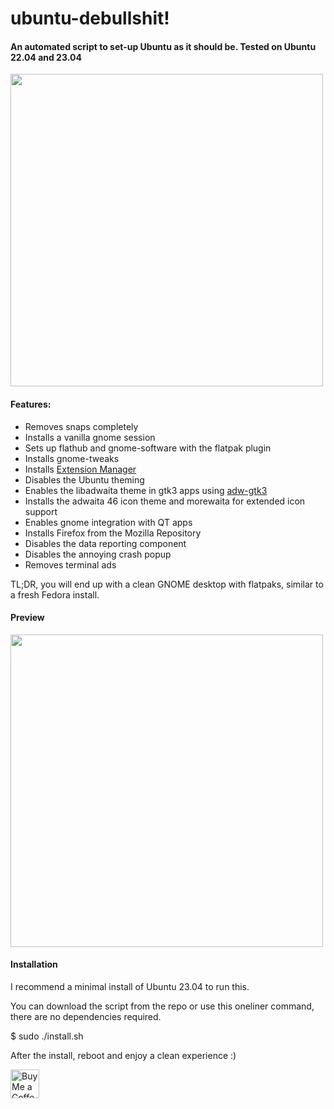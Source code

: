 # ubuntu-debullshit!
  
#### An automated script to set-up Ubuntu as it should be. Tested on Ubuntu 22.04 and 23.04

<img src="https://raw.githubusercontent.com/tuxslack/ubuntu-debullshit/main/usr/share/doc/ubuntu-debullshit/menu2.png" width="500" />
  
#### Features:

* Removes snaps completely
* Installs a vanilla gnome session
* Sets up flathub and gnome-software with the flatpak plugin
* Installs gnome-tweaks
* Installs [Extension Manager](https://github.com/mjakeman/extension-manager)
* Disables the Ubuntu theming
* Enables the libadwaita theme in gtk3 apps using [adw-gtk3](https://github.com/lassekongo83/adw-gtk3)
* Installs the adwaita 46 icon theme and morewaita for extended icon support
* Enables gnome integration with QT apps
* Installs Firefox from the Mozilla Repository
* Disables the data reporting component
* Disables the annoying crash popup
* Removes terminal ads

TL;DR, you will end up with a clean GNOME desktop with flatpaks, similar to a fresh Fedora install.

#### Preview

<img src="https://raw.githubusercontent.com/tuxslack/ubuntu-debullshit/usr/share/doc/ubuntu-debullshit/screenshot.png" width="500" />

#### Installation

I recommend a minimal install of Ubuntu 23.04 to run this. 

You can download the script from the repo or use this oneliner command, there are no dependencies required.

$ sudo ./install.sh


After the install, reboot and enjoy a clean experience :)

<a href='https://ko-fi.com/polkaulfield' target='_blank'><img height='35' style='border:0px;height:46px;' src='https://az743702.vo.msecnd.net/cdn/kofi3.png?v=0' border='0' alt='Buy Me a Coffee at ko-fi.com' />
